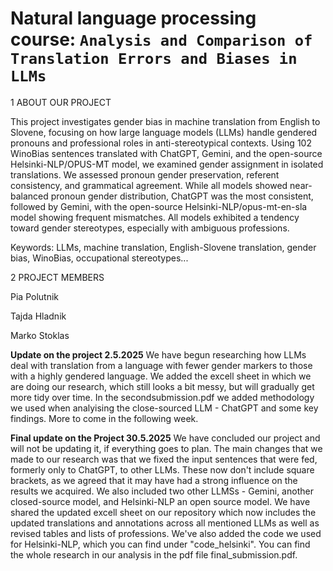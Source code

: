 # Natural language processing course: `Analysis and Comparison of Translation Errors and Biases in LLMs`

1 ABOUT OUR PROJECT

This project investigates gender bias in machine translation from English to Slovene, focusing on how large
language models (LLMs) handle gendered pronouns and professional roles in anti-stereotypical contexts. Using
102 WinoBias sentences translated with ChatGPT, Gemini, and the open-source Helsinki-NLP/OPUS-MT model,
we examined gender assignment in isolated translations. We assessed pronoun gender preservation, referent
consistency, and grammatical agreement. While all models showed near-balanced pronoun gender distribution,
ChatGPT was the most consistent, followed by Gemini, with the open-source Helsinki-NLP/opus-mt-en-sla model
showing frequent mismatches. All models exhibited a tendency toward gender stereotypes, especially with
ambiguous professions.

Keywords:
LLMs, machine translation, English-Slovene translation, gender bias, WinoBias, occupational stereotypes...




2 PROJECT MEMBERS

Pia Polutnik

Tajda Hladnik

Marko Stoklas 





**Update on the project 2.5.2025**
We have begun researching how LLMs deal with translation from a language with fewer gender markers to those with a highly gendered language. We added the excell sheet in which we are doing our research, which still looks a bit messy, but will gradually get more tidy over time. In the secondsubmission.pdf we added methodology we used when analyising the close-sourced LLM - ChatGPT and some key findings. More to come in the following week.

**Final update on the Project 30.5.2025**
We have concluded our project and will not be updating it, if everything goes to plan. The main changes that we made to our research was that we fixed the input sentences that were fed, formerly only to ChatGPT, to other LLMs. These now don't include square brackets, as we agreed that it may have had a strong influence on the results we acquired. We also included two other LLMSs - Gemini, another closed-source model, and Helsinki-NLP an open source model. We have shared the updated excell sheet on our repository which now includes the updated translations and annotations across all mentioned LLMs as well as revised tables and lists of professions. We've also added the code we used for Helsinki-NLP, which you can find under "code_helsinki". You can find the whole research in our analysis in the pdf file final_submission.pdf.
